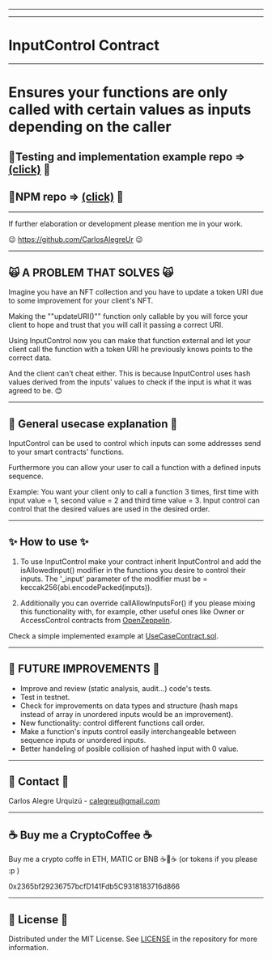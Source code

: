<hr/>
<hr/>

<a name="readme-top"></a>

# InputControl Contract

<hr/>

# Ensures your functions are only called with certain values as inputs depending on the caller

## 💽Testing and implementation example repo => [(click)](https://github.com/CarlosAlegreUr/InputControl-SmartContract-Testing) 💽

## 💽NPM repo => [(click)](https://www.npmjs.com/package/input-control-contract) 💽

<hr/>

If further elaboration or development please mention me in your work.

😉 https://github.com/CarlosAlegreUr 😉

<hr/>

## 🙀 A PROBLEM THAT SOLVES 🙀

Imagine you have an NFT collection and you have to update a token URI due to some improvement for your
client's NFT.

Making the ""updateURI()"" function only callable by you will force your client to hope and trust that you will call it passing a correct URI.

Using InputControl now you can make that function
external and let your client call the function with a
token URI he previously knows points to the correct
data.

And the client can't cheat either. This is because InputControl
uses hash values derived from the inputs' values to check
if the input is what it was agreed to be.
😊

<hr/>

## 🤖 General usecase explanation 🤖

InputControl can be used to control which inputs can some addresses send to your smart contracts' functions.

Furthermore you can allow your user to call a function with a defined inputs sequence.

Example: You want your client only to call a function 3 times, first time with input value = 1, second value = 2 and third time value = 3. Input control can control that the desired values are used in the desired order.

<hr/>

## ✨ How to use ✨

1. To use InputControl make your contract inherit InputControl and add the isAllowedInput()
   modifier in the functions you desire to control their inputs. The '\_input' parameter of the
   modifier must be = keccak256(abi.encodePacked(inputs)).

2. Additionally you can override callAllowInputsFor() if you please mixing this functionality with,
   for example, other useful ones like Owner or AccessControl contracts from [OpenZeppelin](https://docs.openzeppelin.com/contracts/4.x/access-control).

Check a simple implemented example at [UseCaseContract.sol](https://github.com/CarlosAlegreUr/InputControl-SmartContract-Testing/blob/main/contracts/UseCaseContract.sol).

<hr/>

## 🎉 FUTURE IMPROVEMENTS 🎉

- Improve and review (static analysis, audit...) code's tests.
- Test in testnet.
- Check for improvements on data types and structure (hash maps instead of array in unordered inputs would be an improvement).
- New functionality: control different functions call order.
- Make a function's inputs control easily interchangeable between
  sequence inputs or unordered inputs.
- Better handeling of posible collision of hashed input with 0 value.

<hr/>

<a name="realcase"></a>

## 📨 Contact 📨

Carlos Alegre Urquizú - calegreu@gmail.com

<hr/>

## ☕ Buy me a CryptoCoffee ☕

Buy me a crypto coffe in ETH, MATIC or BNB ☕🧐☕
(or tokens if you please :p )

0x2365bf29236757bcfD141Fdb5C9318183716d866

<hr/>

## 📜 License 📜

Distributed under the MIT License. See [LICENSE](https://github.com/CarlosAlegreUr/InputControl-SmartContract-DesignPattern/blob/main/LICENSE) in the repository for more information.
